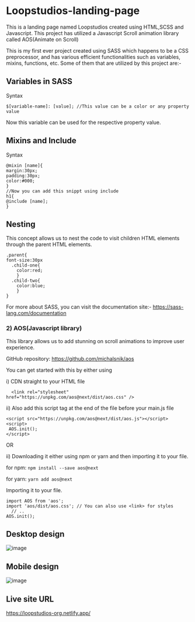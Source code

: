# Loopstudios-landing-page
This is a landing page named Loopstudios created using HTML,SCSS and Javascript.
This project has utilized a Javascript Scroll animation library called AOS(Animate on Scroll)

This is my first ever project created using SASS which happens to be a CSS preprocessor, and has various efficient functionalities such as variables, mixins, functions, etc.
Some of them that are utilized by this project are:-
## Variables in SASS
Syntax
```
$[variable-name]: [value]; //This value can be a color or any property value
```
Now this variable can be used for the respective property value.
## Mixins and Include
Syntax
```
@mixin [name]{
margin:30px;
padding:30px;
color:#000;
}
//Now you can add this snippt using include
h1{
@include [name];
}
```
## Nesting
This concept allows us to nest the code to visit children HTML elements through the parent HTML elements.
```
.parent{
font-size:30px
  .child-one{
    color:red;
    }
  .child-two{
    color:blue;
    }
}
```
For more about SASS, you can visit the documentation site:- https://sass-lang.com/documentation
### 2) AOS(Javascript library)
   This library allows us to add stunning on scroll animations to improve user experience.
   
   GitHub repository: https://github.com/michalsnik/aos
   
   You can get started with this by either using
   
   i) CDN straight to your HTML file
   ```
     <link rel="stylesheet" href="https://unpkg.com/aos@next/dist/aos.css" />
   ```
   ii) Also add this script tag at the end of the file before your main.js file
   ```
  <script src="https://unpkg.com/aos@next/dist/aos.js"></script>
  <script>
    AOS.init();
  </script>
  ```
   OR
   
   ii) Downloading it either using npm or yarn and then importing it to your file.
   
   for npm: ```npm install --save aos@next```
    
   for yarn: ```yarn add aos@next```
    
   Importing it to your file.
   ```
   import AOS from 'aos';
   import 'aos/dist/aos.css'; // You can also use <link> for styles
     // ..
   AOS.init();
   ```
   
   ## Desktop design
   ![image](https://user-images.githubusercontent.com/78952955/147336163-54d7cae4-178b-4b10-91e6-03c8c6d4d52d.png)
   ## Mobile design
   ![image](https://user-images.githubusercontent.com/78952955/147336316-a3f8840a-fd0b-4e5d-91e0-5f566f97d89b.png)
   ## Live site URL
  https://loopstudios-org.netlify.app/
